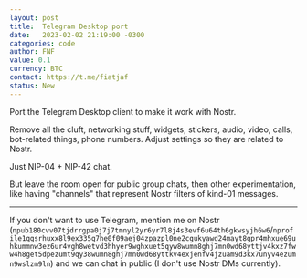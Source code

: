 ```yaml
---
layout: post
title:  Telegram Desktop port
date:   2023-02-02 21:19:00 -0300
categories: code
author: FNF
value: 0.1
currency: BTC
contact: https://t.me/fiatjaf
status: New
---
```


Port the Telegram Desktop client to make it work with Nostr.

Remove all the cluft, networking stuff, widgets, stickers, audio, video, calls, bot-related things, phone numbers. Adjust settings so they are related to Nostr.

Just NIP-04 + NIP-42 chat.

But leave the room open for public group chats, then other experimentation, like having "channels" that represent Nostr filters of kind-01 messages.

---

If you don't want to use Telegram, mention me on Nostr (`npub180cvv07tjdrrgpa0j7j7tmnyl2yr6yr7l8j4s3evf6u64th6gkwsyjh6w6`/`nprofile1qqsrhuxx8l9ex335q7he0f09aej04zpazpl0ne2cgukyawd24mayt8gpr4mhxue69uhkummnw3ez6ur4vgh8wetvd3hhyer9wghxuet5qyw8wumn8ghj7mn0wd68yttjv4kxz7fww4h8get5dpezumt9qy38wumn8ghj7mn0wd68yttkv4exjenfv4jzuam9d3kx7unyv4ezumn9wslzm9ln`) and we can chat in public (I don't use Nostr DMs currently).
